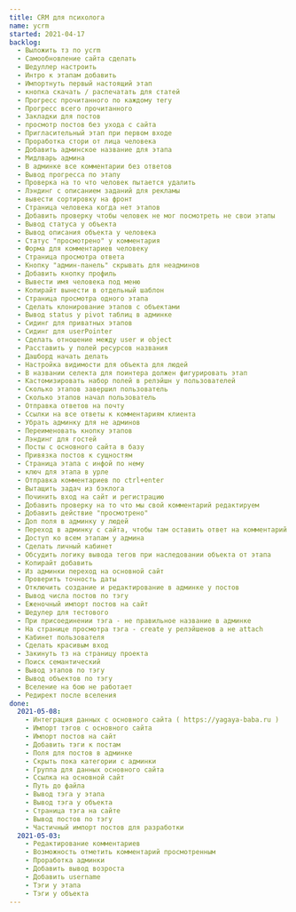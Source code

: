```yaml
---
title: CRM для психолога
name: ycrm
started: 2021-04-17
backlog:
  - Выложить тз по ycrm
  - Самообновление сайта сделать
  - Шедуллер настроить
  - Интро к этапам добавить
  - Импортнуть первый настоящий этап
  - кнопка скачать / распечатать для статей
  - Прогресс прочитанного по каждому тегу
  - Прогресс всего прочитанного
  - Закладки для постов
  - просмотр постов без ухода с сайта
  - Пригласительный этап при первом входе
  - Проработка стори от лица человека
  - Добавить админское название для этапа
  - Мидлварь админа
  - В админке все комментарии без ответов
  - Вывод прогресса по этапу
  - Проверка на то что человек пытается удалить
  - Лэндинг с описанием заданий для рекламы
  - вывести сортировку на фронт
  - Страница человека когда нет этапов
  - Добавить проверку чтобы человек не мог посмотреть не свои этапы
  - Вывод статуса у объекта
  - Вывод описания объекта у человека
  - Статус "просмотрено" у комментария
  - Форма для комментариев человеку
  - Страница просмотра ответа
  - Кнопку "админ-панель" скрывать для неадминов
  - Добавить кнопку профиль
  - Вывести имя человека под меню
  - Копирайт вынести в отдельный шаблон
  - Страница просмотра одного этапа
  - Сделать клонирование этапов с объектами
  - Вывод status у pivot таблиц в админке
  - Сидинг для приватных этапов
  - Сидинг для userPointer
  - Сделать отношение между user и object
  - Расставить у полей ресурсов названия
  - Дашборд начать делать
  - Настройка видимости для объекта для людей
  - В названии селекта для поинтера должен фигурировать этап
  - Кастомизировать набор полей в релэйшн у пользователей
  - Сколько этапов завершил пользователь
  - Сколько этапов начал пользователь
  - Отправка ответов на почту
  - Ссылки на все ответы к комментариям клиента
  - Убрать админку для не админов
  - Переименовать кнопку этапов
  - Лэндинг для гостей
  - Посты с основного сайта в базу
  - Привязка постов к сущностям
  - Страница этапа с инфой по нему
  - ключ для этапа в урле
  - Отправка комментариев по ctrl+enter
  - Вытащить задач из бэклога
  - Починить вход на сайт и регистрацию
  - Добавить проверку на то что мы свой комментарий редактируем
  - Добавить действие "просмотрено"
  - Доп поля в админку у людей
  - Переход в админку с сайта, чтобы там оставить ответ на комментарий
  - Доступ ко всем этапам у админа
  - Сделать личный кабинет
  - Обсудить логику вывода тегов при наследовании объекта от этапа
  - Копирайт добавить
  - Из админки переход на основной сайт
  - Проверить точность даты
  - Отключить создание и редактирование в админке у постов
  - Вывод числа постов по тэгу
  - Еженочный импорт постов на сайт
  - Шедулер для тестового
  - При присоединении тэга - не правильное название в админке
  - На странице просмотра тэга - create у релэйшенов а не attach
  - Кабинет пользователя
  - Сделать красивым вход
  - Закинуть тз на страницу проекта
  - Поиск семантический
  - Вывод этапов по тэгу
  - Вывод объектов по тэгу
  - Вселение на бою не работает
  - Редирект после вселения
done:
  2021-05-08:
    - Интеграция данных с основного сайта ( https://yagaya-baba.ru )
    - Импорт тэгов с основного сайта
    - Импорт постов на сайт
    - Добавить тэги к постам
    - Поля для постов в админке
    - Скрыть пока категории с админки
    - Группа для данных основного сайта
    - Ссылка на основной сайт
    - Путь до файла
    - Вывод тэга у этапа
    - Вывод тэга у объекта
    - Страница тэга на сайте
    - Вывод постов по тэгу
    - Частичный импорт постов для разработки
  2021-05-03:
    - Редактирование комментариев
    - Возможность отметить комментарий просмотренным
    - Проработка админки
    - Добавить вывод возроста
    - Добавить username
    - Тэги у этапа
    - Тэги у объекта
---
```

